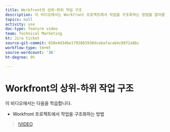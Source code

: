 ```yaml
---
title: Workfront의 상위-하위 작업 구조
description: 이 비디오에서는 Workfront 프로젝트에서 작업을 구조화하는 방법을 알아봅니다
topics: null
activity: use
doc-type: feature video
team: Technical Marketing
kt: Jira ticket
source-git-commit: 650e4d346e1792863930dcebafacab4c88f2a8bc
workflow-type: tm+mt
source-wordcount: '36'
ht-degree: 0%

---
```


# Workfront의 상위-하위 작업 구조

이 비디오에서는 다음을 학습합니다.

* Workfront 프로젝트에서 작업을 구조화하는 방법

>[!VIDEO](https://video.tv.adobe.com/v/335087/?quality=12&learn=on)
